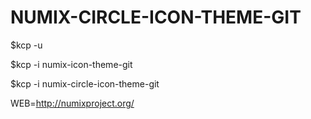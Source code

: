 NUMIX-CIRCLE-ICON-THEME-GIT
===========================

$kcp -u

$kcp -i numix-icon-theme-git

$kcp -i numix-circle-icon-theme-git

WEB=http://numixproject.org/
